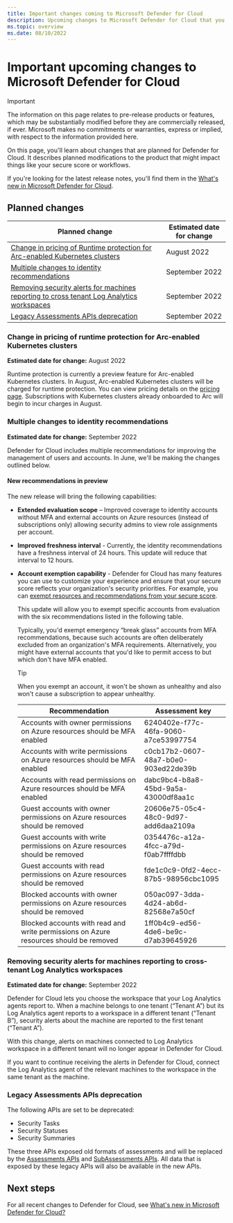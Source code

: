 ```yaml
---
title: Important changes coming to Microsoft Defender for Cloud
description: Upcoming changes to Microsoft Defender for Cloud that you might need to be aware of and for which you might need to plan 
ms.topic: overview
ms.date: 08/10/2022
---
```


# Important upcoming changes to Microsoft Defender for Cloud

> [!IMPORTANT]
> The information on this page relates to pre-release products or features, which may be substantially modified before they are commercially released, if ever. Microsoft makes no commitments or warranties, express or implied, with respect to the information provided here.

On this page, you'll learn about changes that are planned for Defender for Cloud. It describes planned modifications to the product that might impact things like your secure score or workflows.

If you're looking for the latest release notes, you'll find them in the [What's new in Microsoft Defender for Cloud](release-notes.md).

## Planned changes

| Planned change | Estimated date for change |
|--|--|
| [Change in pricing of Runtime protection for Arc-enabled Kubernetes clusters](#change-in-pricing-of-runtime-protection-for-arc-enabled-kubernetes-clusters) | August 2022 |
| [Multiple changes to identity recommendations](#multiple-changes-to-identity-recommendations) | September 2022 |
| [Removing security alerts for machines reporting to cross tenant Log Analytics workspaces](#removing-security-alerts-for-machines-reporting-to-cross-tenant-log-analytics-workspaces) | September 2022 |
| [Legacy Assessments APIs deprecation](#legacy-assessments-apis-deprecation) | September 2022 |

### Change in pricing of runtime protection for Arc-enabled Kubernetes clusters

**Estimated date for change:** August 2022

Runtime protection is currently a preview feature for Arc-enabled Kubernetes clusters. In August, Arc-enabled Kubernetes clusters will be charged for runtime protection. You can view pricing details on the [pricing page](https://azure.microsoft.com/pricing/details/defender-for-cloud/). Subscriptions with Kubernetes clusters already onboarded to Arc will begin to incur charges in August.

### Multiple changes to identity recommendations

**Estimated date for change:** September 2022

Defender for Cloud includes multiple recommendations for improving the management of users and accounts. In June, we'll be making the changes outlined below.

#### New recommendations in preview

The new release will bring the following capabilities:

- **Extended evaluation scope** – Improved coverage to identity accounts without MFA and external accounts on Azure resources (instead of subscriptions only) allowing security admins to view role assignments per account.

- **Improved freshness interval** - Currently, the identity recommendations have a freshness interval of 24 hours. This update will reduce that interval to 12 hours.

- **Account exemption capability** - Defender for Cloud has many features you can use to customize your experience and ensure that your secure score reflects your organization's security priorities. For example, you can [exempt resources and recommendations from your secure score](exempt-resource.md).

    This update will allow you to exempt specific accounts from evaluation with the six recommendations listed in the following table.

    Typically, you'd exempt emergency “break glass” accounts from MFA recommendations, because such accounts are often deliberately excluded from an organization's MFA requirements. Alternatively, you might have external accounts that you'd like to permit access to but which don't have MFA enabled.

    > [!TIP]
    > When you exempt an account, it won't be shown as unhealthy and also won't cause a subscription to appear  unhealthy.

    |Recommendation| Assessment key|
    |--|--|
    |Accounts with owner permissions on Azure resources should be MFA enabled|6240402e-f77c-46fa-9060-a7ce53997754|
    |Accounts with write permissions on Azure resources should be MFA enabled|c0cb17b2-0607-48a7-b0e0-903ed22de39b|
    |Accounts with read permissions on Azure resources should be MFA enabled|dabc9bc4-b8a8-45bd-9a5a-43000df8aa1c|
    |Guest accounts with owner permissions on Azure resources should be removed|20606e75-05c4-48c0-9d97-add6daa2109a|
    |Guest accounts with write permissions on Azure resources should be removed|0354476c-a12a-4fcc-a79d-f0ab7ffffdbb|
    |Guest accounts with read permissions on Azure resources should be removed|fde1c0c9-0fd2-4ecc-87b5-98956cbc1095|
    |Blocked accounts with owner permissions on Azure resources should be removed|050ac097-3dda-4d24-ab6d-82568e7a50cf|
    |Blocked accounts with read and write permissions on Azure resources should be removed| 1ff0b4c9-ed56-4de6-be9c-d7ab39645926 |

### Removing security alerts for machines reporting to cross-tenant Log Analytics workspaces 

**Estimated date for change:** September 2022

Defender for Cloud lets you choose the workspace that your Log Analytics agents report to. When a machine belongs to one tenant (“Tenant A”) but its Log Analytics agent reports to a workspace in a different tenant (“Tenant B”), security alerts about the machine are reported to the first tenant (“Tenant A”).

With this change, alerts on machines connected to Log Analytics workspace in a different tenant will no longer appear in Defender for Cloud.

If you want to continue receiving the alerts in Defender for Cloud, connect the Log Analytics agent of the relevant machines to the workspace in the same tenant as the machine.

### Legacy Assessments APIs deprecation

The following APIs are set to be deprecated:

- Security Tasks
- Security Statuses
- Security Summaries

These three APIs exposed old formats of assessments and will be replaced by the [Assessments APIs](/rest/api/defenderforcloud/assessments) and [SubAssessments APIs](/rest/api/defenderforcloud/sub-assessments). All data that is exposed by these legacy APIs will also be available in the new APIs.

## Next steps

For all recent changes to Defender for Cloud, see [What's new in Microsoft Defender for Cloud?](release-notes.md)
